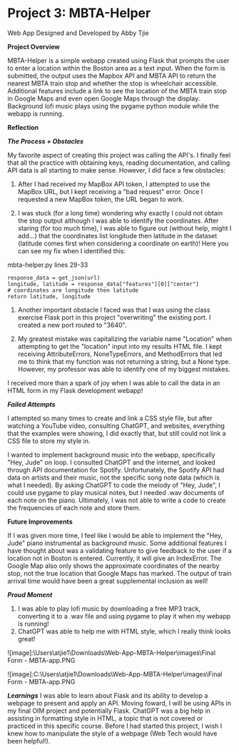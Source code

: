# Project 3: MBTA-Helper
Web App Designed and Developed by Abby Tjie

**Project Overview**
   
   MBTA-Helper is a simple webapp created using Flask that prompts the user to enter a location within the Boston area as a text input. When the form is submitted, the output uses the Mapbox API and MBTA API to return the nearest MBTA train stop and whether the stop is wheelchair accessible. Additional features include a link to see the location of the MBTA train stop in Google Maps and even open Google Maps through the display. Background lofi music plays using the pygame python module while the webapp is running.

**Reflection**

***The Process + Obstacles***

My favorite aspect of creating this project was calling the API's. I finally feel that all the practice with obtaining keys, reading documentation, and calling API data is all starting to make sense. However, I did face a few obstacles:
1. After I had received my MapBox API token, I attempted to use the MapBox URL, but I kept receiving a "bad request" error. Once I requested a new MapBox token, the URL began to work.
   
2. I was stuck (for a long time) wondering why exactly I could not obtain the stop output although I was able to identify the coordinates. After staring (for too much time), I was able to figure out (without help, might I add...) that the coordinates list longitude then latitude in the dataset (latitude comes first when considering a coordinate on earth)! Here you can see my fix when I identified this:
   
mbta-helper.py  lines 29-33
   
    response_data = get_json(url)
    longitude, latitude = response_data["features"][0]["center"]  
    # coordinates are longitude then latitude
    return latitude, longitude

1. Another important obstacle I faced was that I was using the class exercise Flask port in this project "overwriting" the existing port. I created a new port routed to "3640".

2. My greatest  mistake was capitalizing the variable name "Location" when attempting to get the "location" input into my results HTML file. I kept receiving AttributeErrors, NoneTypeErrors, and MethodErrors that led me to think that my function was not returning a string, but a None type. However, my professor was able to identify one of my biggest mistakes.

I received more than a spark of joy when I was able to call the data in an HTML form in my Flask development webapp!

***Failed Attempts***

I attempted so many times to create and link a CSS style file, but after watching a YouTube video, consulting ChatGPT, and websites, everything that the examples were showing, I did exactly that, but still could not link a CSS file to store my style in.

I wanted to implement background music into the webapp, specifically "Hey, Jude" on loop. I consulted ChatGPT and the internet, and looked through API documentation for Spotify. Unfortunately, the Spotify API had data on artists and their music, not the specific song note data (which is what I needed). By asking ChatGPT to code the melody of "Hey, Jude", I could use pygame to play musical notes, but I needed .wav documents of each note on the piano. Ultimately, I was not able to write a code to create the frequencies of each note and store them. 

**Future Improvements**

If I was given more time, I feel like I would be able to implement the "Hey, Jude" piano instrumental as background music. Some additional features I have thought about was a validating feature to give feedback to the user if a location not in Boston is entered. Currently, it will give an IndexError. The Google Map also only shows the approximate coordinates of the nearby stop, not the true location that Google Maps has marked. The output of train arrival time would have been a great supplemental inclusion as well!

***Proud Moment***
1. I was able to play lofi music by downloading a free MP3 track, converting it to a .wav file and using pygame to play it when my webapp is running!
2. ChatGPT was able to help me with HTML style, which I really think looks great!

![image]:\Users\atjie1\Downloads\Web-App-MBTA-Helper\images\Final Form - MBTA-app.PNG

![image]:C:\Users\atjie1\Downloads\Web-App-MBTA-Helper\images\Final Form - MBTA-app.PNG

***Learnings***
I was able to learn about Flask and its ability to develop a webpage to present and apply an API. Moving foward, I will be using APIs in my final OIM project and potentially Flask. ChatGPT was a big help in assisting in formatting style in HTML, a topic that is not covered or practiced in this specific course. Before I had started this project, I wish I knew how to manipulate the style of a webpage (Web Tech would have been helpful!).
